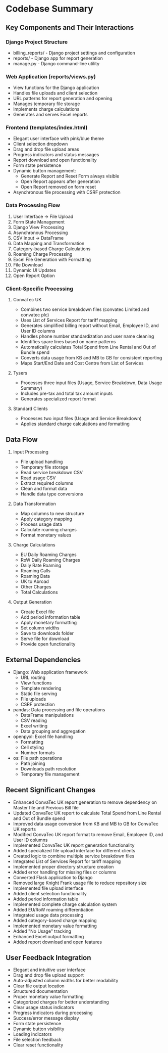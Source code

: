 # Codebase Summary

## Key Components and Their Interactions

### Django Project Structure
- billing_reports/ - Django project settings and configuration
- reports/ - Django app for report generation
- manage.py - Django command-line utility

### Web Application (reports/views.py)
- View functions for the Django application
- Handles file uploads and client selection
- URL patterns for report generation and opening
- Manages temporary file storage
- Implements charge calculations
- Generates and serves Excel reports

### Frontend (templates/index.html)
- Elegant user interface with pink/blue theme
- Client selection dropdown
- Drag and drop file upload areas
- Progress indicators and status messages
- Report download and open functionality
- Form state persistence
- Dynamic button management:
  - Generate Report and Reset Form always visible
  - Open Report appears after generation
  - Open Report removed on form reset
- Asynchronous file processing with CSRF protection

### Data Processing Flow
1. User Interface → File Upload
2. Form State Management
3. Django View Processing
4. Asynchronous Processing
5. CSV Input → DataFrame
6. Data Mapping and Transformation
7. Category-based Charge Calculations
8. Roaming Charge Processing
9. Excel File Generation with Formatting
10. File Download
11. Dynamic UI Updates
12. Open Report Option

### Client-Specific Processing
1. ConvaTec UK
   - Combines two service breakdown files (convatec Limited and convatec plc)
   - Uses List of Services Report for tariff mapping
   - Generates simplified billing report without Email, Employee ID, and User ID columns
   - Handles phone number standardization and user name cleaning
   - Identifies spare lines based on name patterns
   - Automatically calculates Total Spend from Line Rental and Out of Bundle spend
   - Converts data usage from KB and MB to GB for consistent reporting
   - Maps Start/End Date and Cost Centre from List of Services

2. Tysers
   - Processes three input files (Usage, Service Breakdown, Data Usage Summary)
   - Includes pre-tax and total tax amount inputs
   - Generates specialized report format

3. Standard Clients
   - Processes two input files (Usage and Service Breakdown)
   - Applies standard charge calculations and formatting

## Data Flow

1. Input Processing
   - File upload handling
   - Temporary file storage
   - Read service breakdown CSV
   - Read usage CSV
   - Extract required columns
   - Clean and format data
   - Handle data type conversions

2. Data Transformation
   - Map columns to new structure
   - Apply category mapping
   - Process usage data
   - Calculate roaming charges
   - Format monetary values

3. Charge Calculations
   - EU Daily Roaming Charges
   - RoW Daily Roaming Charges
   - Daily Rate Roaming
   - Roaming Calls
   - Roaming Data
   - UK to Abroad
   - Other Charges
   - Total Calculations

4. Output Generation
   - Create Excel file
   - Add period information table
   - Apply monetary formatting
   - Set column widths
   - Save to downloads folder
   - Serve file for download
   - Provide open functionality

## External Dependencies
- Django: Web application framework
  - URL routing
  - View functions
  - Template rendering
  - Static file serving
  - File uploads
  - CSRF protection
- pandas: Data processing and file operations
  - DataFrame manipulations
  - CSV reading
  - Excel writing
  - Data grouping and aggregation
- openpyxl: Excel file handling
  - Formatting
  - Cell styling
  - Number formats
- os: File path operations
  - Path joining
  - Downloads path resolution
  - Temporary file management

## Recent Significant Changes
- Enhanced ConvaTec UK report generation to remove dependency on Master file and Previous Bill file
- Updated ConvaTec UK report to calculate Total Spend from Line Rental and Out of Bundle spend
- Improved data usage conversion from KB and MB to GB for ConvaTec UK reports
- Modified ConvaTec UK report format to remove Email, Employee ID, and User ID columns
- Implemented ConvaTec UK report generation functionality
- Added specialized file upload interface for different clients
- Created logic to combine multiple service breakdown files
- Integrated List of Services Report for tariff mapping
- Implemented proper directory structure creation
- Added error handling for missing files or columns
- Converted Flask application to Django
- Removed large Knight Frank usage file to reduce repository size
- Implemented file upload interface
- Added client selection functionality
- Added period information table
- Implemented complete charge calculation system
- Added EU/RoW roaming differentiation
- Integrated usage data processing
- Added category-based charge mapping
- Implemented monetary value formatting
- Added "No Usage" tracking
- Enhanced Excel output formatting
- Added report download and open features

## User Feedback Integration
- Elegant and intuitive user interface
- Drag and drop file upload support
- Auto-adjusted column widths for better readability
- Clear file output location
- Structured documentation
- Proper monetary value formatting
- Categorized charges for better understanding
- Clear usage status indicators
- Progress indicators during processing
- Success/error message display
- Form state persistence
- Dynamic button visibility
- Loading indicators
- File selection feedback
- Clear reset functionality
